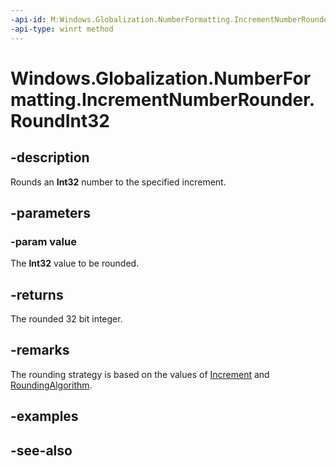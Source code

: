```yaml
---
-api-id: M:Windows.Globalization.NumberFormatting.IncrementNumberRounder.RoundInt32(System.Int32)
-api-type: winrt method
---
```


<!-- Method syntax
public int RoundInt32(System.Int32 value)
-->

# Windows.Globalization.NumberFormatting.IncrementNumberRounder.RoundInt32

## -description

Rounds an **Int32** number to the specified increment.

## -parameters

### -param value

The **Int32** value to be rounded.

## -returns

The rounded 32 bit integer.

## -remarks

The rounding strategy is based on the values of [Increment](incrementnumberrounder_increment.md) and [RoundingAlgorithm](incrementnumberrounder_roundingalgorithm.md).

## -examples

## -see-also
